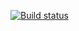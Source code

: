 [![Build status](https://ci.appveyor.com/api/projects/status/ewj3ynod9jv2p7et?svg=true)](https://ci.appveyor.com/project/IlyaZakharovQA/delivery-cerd-selenide)
